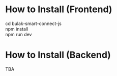 # How to Install (Frontend)

cd bulak-smart-connect-js </br>
npm install </br>
npm run dev </br>

# How to Install (Backend)

TBA </br>
